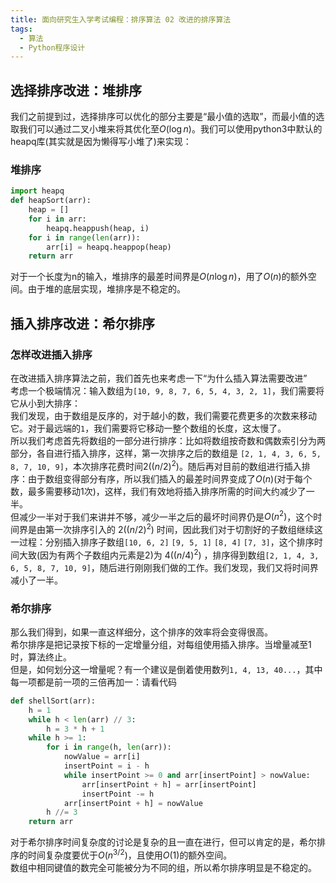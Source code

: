 ```yaml
---
title: 面向研究生入学考试编程：排序算法 02 改进的排序算法
tags: 
  - 算法
  - Python程序设计
---
```


## 选择排序改进：堆排序

我们之前提到过，选择排序可以优化的部分主要是“最小值的选取”，而最小值的选取我们可以通过二叉小堆来将其优化至$O(\log n)$。我们可以使用python3中默认的heapq库(其实就是因为懒得写小堆了)来实现：

### 堆排序

```py
import heapq
def heapSort(arr):
    heap = []
    for i in arr:
        heapq.heappush(heap, i)
    for i in range(len(arr)):
        arr[i] = heapq.heappop(heap)
    return arr
```

对于一个长度为n的输入，堆排序的最差时间界是$O(n\log n)$，用了$O(n)$的额外空间。由于堆的底层实现，堆排序是不稳定的。

## 插入排序改进：希尔排序

### 怎样改进插入排序

在改进插入排序算法之前，我们首先也来考虑一下“为什么插入算法需要改进”  
考虑一个极端情况：输入数组为`[10, 9, 8, 7, 6, 5, 4, 3, 2, 1]`，我们需要将它从小到大排序：  
我们发现，由于数组是反序的，对于越小的数，我们需要花费更多的次数来移动它。对于最远端的`1`，我们需要将它移动一整个数组的长度，这太慢了。  
所以我们考虑首先将数组的一部分进行排序：比如将数组按奇数和偶数索引分为两部分，各自进行插入排序，这样，第一次排序之后的数组是
`[2, 1, 4, 3, 6, 5, 8, 7, 10, 9]`，本次排序花费时间$2((n/2)^2)$。随后再对目前的数组进行插入排序：由于数组变得部分有序，所以我们插入的最差时间界变成了$O(n)$(对于每个数，最多需要移动1次)，这样，我们有效地将插入排序所需的时间大约减少了一半。  
但减少一半对于我们来讲并不够，减少一半之后的最坏时间界仍是$O(n^2)$，这个时间界是由第一次排序引入的 $2((n/2)^2)$ 时间，因此我们对于切割好的子数组继续这一过程：分别插入排序子数组`[10, 6, 2]` `[9, 5, 1]` `[8, 4]` `[7, 3]`，这个排序时间大致(因为有两个子数组内元素是2)为 $4((n/4)^2)$ ，排序得到数组`[2, 1, 4, 3, 6, 5, 8, 7, 10, 9]`，随后进行刚刚我们做的工作。我们发现，我们又将时间界减小了一半。  

### 希尔排序

那么我们得到，如果一直这样细分，这个排序的效率将会变得很高。  
希尔排序是把记录按下标的一定增量分组，对每组使用插入排序。当增量减至1时，算法终止。  
但是，如何划分这一增量呢？有一个建议是倒着使用数列`1, 4, 13, 40...`，其中每一项都是前一项的三倍再加一：请看代码  

```py
def shellSort(arr):
    h = 1
    while h < len(arr) // 3: 
        h = 3 * h + 1
    while h >= 1:
        for i in range(h, len(arr)):
            nowValue = arr[i]
            insertPoint = i - h
            while insertPoint >= 0 and arr[insertPoint] > nowValue:
                arr[insertPoint + h] = arr[insertPoint]
                insertPoint -= h
            arr[insertPoint + h] = nowValue
        h //= 3
    return arr
```

对于希尔排序时间复杂度的讨论是复杂的且一直在进行，但可以肯定的是，希尔排序的时间复杂度要优于$O(n^{3/2})$，且使用$O(1)$的额外空间。  
数组中相同键值的数完全可能被分为不同的组，所以希尔排序明显是不稳定的。
